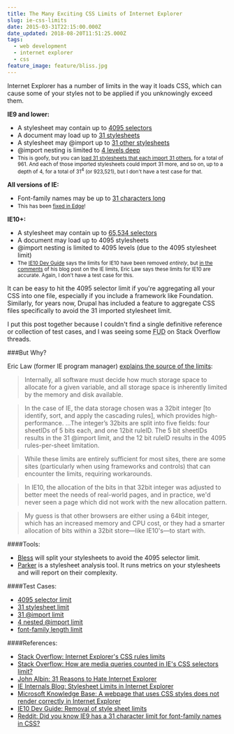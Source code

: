 ```yaml
---
title: The Many Exciting CSS Limits of Internet Explorer
slug: ie-css-limits
date: 2015-03-31T22:15:00.000Z
date_updated: 2018-08-20T11:51:25.000Z
tags:
  - web development
  - internet explorer
  - css
feature_image: feature/bliss.jpg
---
```


Internet Explorer has a number of limits in the way it loads CSS, which can cause some of your styles not to be applied if you unknowingly exceed them.

**IE9 and lower:**

- A stylesheet may contain up to [4095 selectors](http://codepen.io/spaceninja/full/gbyMLv/)
- A document may load up to [31 stylesheets](http://john.albin.net/ie-css-limits/)
- A stylesheet may @import up to [31 other stylesheets](http://codepen.io/spaceninja/full/qEwNxr/)
- @import nesting is limited to [4 levels deep](http://codepen.io/spaceninja/full/EaJyRg/)
- <small>This is goofy, but you can [load 31 stylesheets that each import 31 others](http://john.albin.net/ie-css-limits/993-style-test.html), for a total of 961. And each of those imported stylesheets could import 31 more, and so on, up to a depth of 4, for a total of 31<sup>4</sup> (or 923,521), but I don't have a test case for that.</small>

**All versions of IE:**

- Font-family names may be up to [31 characters long](http://codepen.io/spaceninja/full/zxXBJK/)
- <small>This has been [fixed in Edge](https://twitter.com/frankolivier/status/704725553715150848)!</small>

**IE10+:**

- A stylesheet may contain up to [65,534 selectors](http://blogs.msdn.com/b/ieinternals/archive/2011/05/14/10164546.aspx)
- A document may load up to 4095 stylesheets
- @import nesting is limited to 4095 levels (due to the 4095 stylesheet limit)
- <small>The [IE10 Dev Guide](https://msdn.microsoft.com/en-us/library/ie/hh920762.aspx) says the limits for IE10 have been removed _entirely_, but [in the comments](http://blogs.msdn.com/b/ieinternals/archive/2011/05/14/10164546.aspx?PageIndex=1#comments) of his blog post on the IE limits, Eric Law says these limits for IE10 are accurate. Again, I don't have a test case for this.</small>

It can be easy to hit the 4095 selector limit if you're aggregating all your CSS into one file, especially if you include a framework like Foundation. Similarly, for years now, Drupal has included a feature to aggregate CSS files specifically to avoid the 31 imported stylesheet limit.

I put this post together because I couldn't find a single definitive reference or collection of test cases, and I was seeing some <abbr title="Fear, Uncertainty, and Doubt">FUD</abbr> on Stack Overflow threads.

###But Why?

Eric Law (former IE program manager) [explains the source of the limits](http://blogs.msdn.com/b/ieinternals/archive/2011/05/14/10164546.aspx):

> Internally, all software must decide how much storage space to allocate for a given variable, and all storage space is inherently limited by the memory and disk available.

> In the case of IE, the data storage chosen was a 32bit integer [to identify, sort, and apply the cascading rules], which provides high-performance. ...The integer’s 32bits are split into five fields: four sheetIDs of 5 bits each, and one 12bit ruleID. The 5 bit sheetIDs results in the 31 @import limit, and the 12 bit ruleID results in the 4095 rules-per-sheet limitation.

> While these limits are entirely sufficient for most sites, there are some sites (particularly when using frameworks and controls) that can encounter the limits, requiring workarounds.

> In IE10, the allocation of the bits in that 32bit integer was adjusted to better meet the needs of real-world pages, and in practice, we'd never seen a page which did not work with the new allocation pattern.

> My guess is that other browsers are either using a 64bit integer, which has an increased memory and CPU cost, or they had a smarter allocation of bits within a 32bit store—like IE10's—to start with.

####Tools:

- [Bless](http://blesscss.com/) will split your stylesheets to avoid the 4095 selector limit.
- [Parker](https://github.com/katiefenn/parker) is a stylesheet analysis tool. It runs metrics on your stylesheets and will report on their complexity.

####Test Cases:

- [4095 selector limit](http://codepen.io/spaceninja/full/gbyMLv/)
- [31 stylesheet limit](http://john.albin.net/ie-css-limits/)
- [31 @import limit](http://codepen.io/spaceninja/full/qEwNxr/)
- [4 nested @import limit](http://codepen.io/spaceninja/full/EaJyRg/)
- [font-family length limit](http://codepen.io/spaceninja/full/zxXBJK/)

####References:

- [Stack Overflow: Internet Explorer's CSS rules limits](http://stackoverflow.com/questions/9906794/internet-explorers-css-rules-limits)
- [Stack Overflow: How are media queries counted in IE's CSS selectors limit?](http://stackoverflow.com/questions/25052610/how-are-media-queries-counted-in-ies-css-selectors-limit/25089619)
- [John Albin: 31 Reasons to Hate Internet Explorer](http://john.albin.net/css/ie-stylesheets-not-loading)
- [IE Internals Blog: Stylesheet Limits in Internet Explorer](http://blogs.msdn.com/b/ieinternals/archive/2011/05/14/10164546.aspx)
- [Microsoft Knowledge Base: A webpage that uses CSS styles does not render correctly in Internet Explorer](http://support.microsoft.com/en-us/kb/262161)
- [IE10 Dev Guide: Removal of style sheet limits](https://msdn.microsoft.com/en-us/library/ie/hh920762.aspx)
- [Reddit: Did you know IE9 has a 31 character limit for font-family names in CSS?](http://www.reddit.com/r/webdev/comments/1dfrsn/did_you_know_ie9_has_a_31_character_limit_for/)
